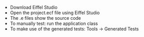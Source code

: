 - Download Eiffel Studio
- Open the project.ecf file using Eiffel Studio
- The .e files show the source code
- To manually test: run the application class
- To make use of the generated tests: Tools -> Generated Tests